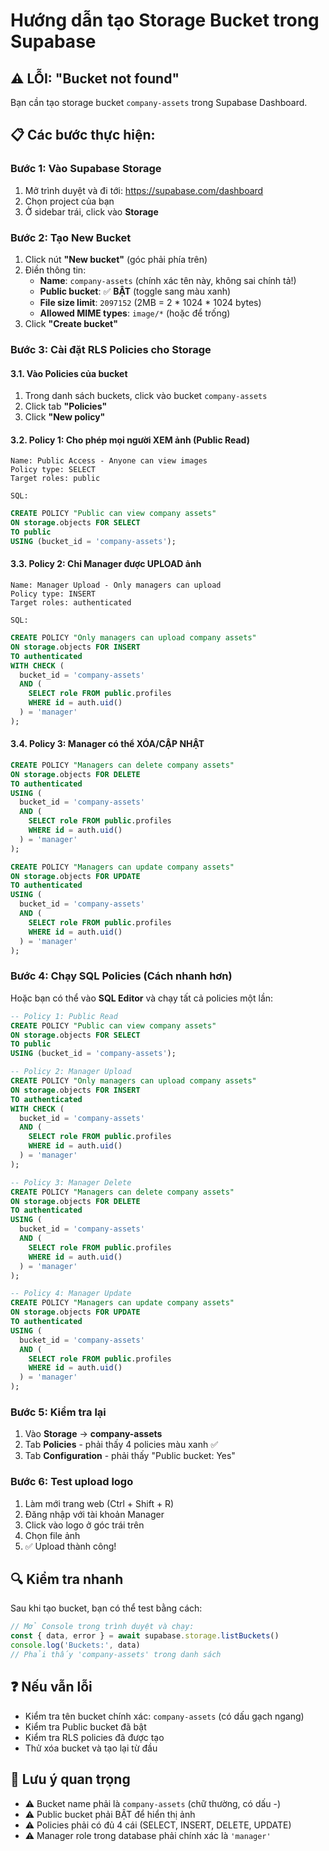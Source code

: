 # Hướng dẫn tạo Storage Bucket trong Supabase

## ⚠️ LỖI: "Bucket not found"
Bạn cần tạo storage bucket `company-assets` trong Supabase Dashboard.

## 📋 Các bước thực hiện:

### Bước 1: Vào Supabase Storage
1. Mở trình duyệt và đi tới: https://supabase.com/dashboard
2. Chọn project của bạn
3. Ở sidebar trái, click vào **Storage**

### Bước 2: Tạo New Bucket
1. Click nút **"New bucket"** (góc phải phía trên)
2. Điền thông tin:
   - **Name**: `company-assets` (chính xác tên này, không sai chính tả!)
   - **Public bucket**: ✅ **BẬT** (toggle sang màu xanh)
   - **File size limit**: `2097152` (2MB = 2 * 1024 * 1024 bytes)
   - **Allowed MIME types**: `image/*` (hoặc để trống)
3. Click **"Create bucket"**

### Bước 3: Cài đặt RLS Policies cho Storage

#### 3.1. Vào Policies của bucket
1. Trong danh sách buckets, click vào bucket `company-assets`
2. Click tab **"Policies"**
3. Click **"New policy"**

#### 3.2. Policy 1: Cho phép mọi người XEM ảnh (Public Read)
```
Name: Public Access - Anyone can view images
Policy type: SELECT
Target roles: public

SQL:
```
```sql
CREATE POLICY "Public can view company assets"
ON storage.objects FOR SELECT
TO public
USING (bucket_id = 'company-assets');
```

#### 3.3. Policy 2: Chỉ Manager được UPLOAD ảnh
```
Name: Manager Upload - Only managers can upload
Policy type: INSERT
Target roles: authenticated

SQL:
```
```sql
CREATE POLICY "Only managers can upload company assets"
ON storage.objects FOR INSERT
TO authenticated
WITH CHECK (
  bucket_id = 'company-assets' 
  AND (
    SELECT role FROM public.profiles 
    WHERE id = auth.uid()
  ) = 'manager'
);
```

#### 3.4. Policy 3: Manager có thể XÓA/CẬP NHẬT
```sql
CREATE POLICY "Managers can delete company assets"
ON storage.objects FOR DELETE
TO authenticated
USING (
  bucket_id = 'company-assets' 
  AND (
    SELECT role FROM public.profiles 
    WHERE id = auth.uid()
  ) = 'manager'
);
```

```sql
CREATE POLICY "Managers can update company assets"
ON storage.objects FOR UPDATE
TO authenticated
USING (
  bucket_id = 'company-assets' 
  AND (
    SELECT role FROM public.profiles 
    WHERE id = auth.uid()
  ) = 'manager'
);
```

### Bước 4: Chạy SQL Policies (Cách nhanh hơn)

Hoặc bạn có thể vào **SQL Editor** và chạy tất cả policies một lần:

```sql
-- Policy 1: Public Read
CREATE POLICY "Public can view company assets"
ON storage.objects FOR SELECT
TO public
USING (bucket_id = 'company-assets');

-- Policy 2: Manager Upload
CREATE POLICY "Only managers can upload company assets"
ON storage.objects FOR INSERT
TO authenticated
WITH CHECK (
  bucket_id = 'company-assets' 
  AND (
    SELECT role FROM public.profiles 
    WHERE id = auth.uid()
  ) = 'manager'
);

-- Policy 3: Manager Delete
CREATE POLICY "Managers can delete company assets"
ON storage.objects FOR DELETE
TO authenticated
USING (
  bucket_id = 'company-assets' 
  AND (
    SELECT role FROM public.profiles 
    WHERE id = auth.uid()
  ) = 'manager'
);

-- Policy 4: Manager Update
CREATE POLICY "Managers can update company assets"
ON storage.objects FOR UPDATE
TO authenticated
USING (
  bucket_id = 'company-assets' 
  AND (
    SELECT role FROM public.profiles 
    WHERE id = auth.uid()
  ) = 'manager'
);
```

### Bước 5: Kiểm tra lại
1. Vào **Storage** → **company-assets**
2. Tab **Policies** - phải thấy 4 policies màu xanh ✅
3. Tab **Configuration** - phải thấy "Public bucket: Yes"

### Bước 6: Test upload logo
1. Làm mới trang web (Ctrl + Shift + R)
2. Đăng nhập với tài khoản Manager
3. Click vào logo ở góc trái trên
4. Chọn file ảnh
5. ✅ Upload thành công!

## 🔍 Kiểm tra nhanh

Sau khi tạo bucket, bạn có thể test bằng cách:

```javascript
// Mở Console trong trình duyệt và chạy:
const { data, error } = await supabase.storage.listBuckets()
console.log('Buckets:', data)
// Phải thấy 'company-assets' trong danh sách
```

## ❓ Nếu vẫn lỗi

- Kiểm tra tên bucket chính xác: `company-assets` (có dấu gạch ngang)
- Kiểm tra Public bucket đã bật
- Kiểm tra RLS policies đã được tạo
- Thử xóa bucket và tạo lại từ đầu

## 📌 Lưu ý quan trọng

- ⚠️ Bucket name phải là `company-assets` (chữ thường, có dấu -)
- ⚠️ Public bucket phải BẬT để hiển thị ảnh
- ⚠️ Policies phải có đủ 4 cái (SELECT, INSERT, DELETE, UPDATE)
- ⚠️ Manager role trong database phải chính xác là `'manager'`
